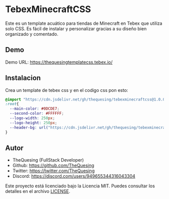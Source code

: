 # TebexMinecraftCSS

Este es un template acuático para tiendas de Minecraft en Tebex que utiliza solo CSS. Es fácil de instalar y personalizar gracias a su diseño bien organizado y comentado.

## Demo

Demo URL: https://thequesingtemplatecss.tebex.io/

## Instalacion

Crea un template de tebex css y en el codigo css pon esto:

```css
@import "https://cdn.jsdelivr.net/gh/thequesing/tebexminecraftcss@1.0.0/style.css";
:root{
  --main-color: #0DCDE7;
  --second-color: #FFFFFF;
  --logo-width: 250px;
  --logo-height: 250px;
  --header-bg: url("https://cdn.jsdelivr.net/gh/thequesing/tebexminecraftcss@1.0.0/header.png");
}
```

## Autor

- TheQuesing (FullStack Developer)
- Github: https://github.com/TheQuesing
- Twitter: https://twitter.com/TheQuesing
- Discord: https://discord.com/users/949655344316043304

Este proyecto está licenciado bajo la Licencia MIT. Puedes consultar los detalles en el archivo [LICENSE](https://github.com/thequesing/TebexMinecraftCSS/blob/main/LICENSE).
